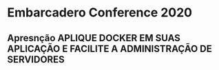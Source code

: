 # Embarcadero Conference 2020
## Apresnção APLIQUE DOCKER EM SUAS APLICAÇÃO E FACILITE A ADMINISTRAÇÃO DE SERVIDORES

